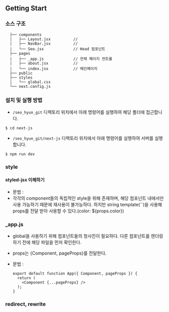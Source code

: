 ## Getting Start

### 소스 구조

```
  ├── components
  |   ├── Layout.jsx          //
  |   ├── NavBar.jsx          //
  |   └── Seo.jsx             // Head 컴포넌트
  ├── pages
  |   ├── _app.js             // 전체 페이지 컨트롤
  |   ├── about.jsx           //
  |   └── index.jsx           // 메인페이지
  ├── public
  ├── styles
  |   └── global.css
  └── next.config.js
```

### 설치 및 실행 방법

- `/seo_hyun_git` 디렉토리 위치에서 아래 명령어를 실행하여 해당 폴더에 접근합니다.

```
$ cd next-js
```

- `/seo_hyun_git/next-js` 디렉토리 위치에서 아래 명령어를 실행하여 서버를 실행합니다.

```
$ npm run dev
```

### style

#### styled-jsx 이해하기

- 문법 : <style jsx>{``}</style>
- 각각의 component들의 독립적인 style을 위해 존재하며, 해당 컴포넌트 내에서만 사용 가능하기 때문에 재사용이 불가능하다.
  하지만 string template(``)을 사용해 props를 전달 받아 사용할 수 있다.(color: ${props.color})

### \_app.js

- global을 사용하기 위해 컴포넌트들의 청사진이 필요하다. 다른 컴포넌트를 렌더링 하기 전에 해당 파일을 먼저 확인한다.
- props는 {Component, pageProps}를 전달한다.
- 문법 :

  ```
  export default function App({ Component, pageProps }) {
    return (
      <Component {...pageProps} />
    );
  }
  ```

### redirect, rewrite

